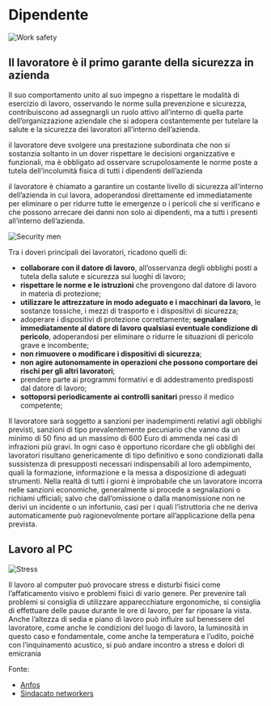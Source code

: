 # Dipendente

![Work safety](/TUSL/images/work-safety.jpg)

## Il lavoratore è il primo garante della sicurezza in azienda

Il suo comportamento unito al suo impegno a rispettare le modalità di esercizio di lavoro, osservando le norme
sulla prevenzione e sicurezza, contribuiscono ad assegnargli un ruolo attivo all’interno di quella parte
dell’organizzazione aziendale che si adopera costantemente per tutelare la salute e la sicurezza dei lavoratori all’interno dell’azienda.

il lavoratore deve svolgere una prestazione subordinata che non si sostanzia soltanto in un dover rispettare
le decisioni organizzative e funzionali, ma è obbligato ad osservare scrupolosamente le norme poste a tutela dell’incolumità
fisica di tutti i dipendenti dell’azienda

il lavoratore è chiamato a garantire un costante livello di sicurezza all’interno dell’azienda in cui lavora,
adoperandosi direttamente ed immediatamente per eliminare o per ridurre tutte le emergenze o i pericoli che si
verificano e che possono arrecare dei danni non solo ai dipendenti, ma a tutti i presenti all’interno dell’azienda.

![Security men](/TUSL/images/security-men.jpg)

Tra i doveri principali dei lavoratori, ricadono quelli di:

- **collaborare con il datore di lavoro**, all’osservanza degli obblighi posti a tutela della salute e sicurezza sui luoghi di lavoro;
- **rispettare le norme e le istruzioni** che provengono dal datore di lavoro in materia di protezione;
- **utilizzare le attrezzature in modo adeguato e i macchinari da lavoro**, le sostanze tossiche, i mezzi di trasporto e i dispositivi di sicurezza;
- adoperare i dispositivi di protezione correttamente;
  **segnalare immediatamente al datore di lavoro qualsiasi eventuale condizione di pericolo**, adoperandosi per eliminare o ridurre le situazioni di pericolo grave e incombente;
- **non rimuovere o modificare i dispositivi di sicurezza**;
- **non agire autonomamente in operazioni che possono comportare dei rischi per gli altri lavoratori**;
- prendere parte ai programmi formativi e di addestramento predisposti dal datore di lavoro;
- **sottoporsi periodicamente ai controlli sanitari** presso il medico competente;

Il lavoratore sarà soggetto a sanzioni per inadempimenti relativi agli obblighi previsti, sanzioni di tipo prevalentemente pecuniario che vanno da un minimo
di 50 fino ad un massimo di 600 Euro di ammenda nei casi di infrazioni più gravi.
In ogni caso è opportuno ricordare che gli obblighi dei lavoratori risultano genericamente di tipo definitivo
e sono condizionati dalla sussistenza di presupposti necessari indispensabili al loro adempimento, quali la formazione, informazione
e la messa a disposizione di adeguati strumenti.
Nella realtà di tutti i giorni è improbabile che un lavoratore incorra nelle sanzioni economiche, generalmente si procede a
segnalazioni o richiami ufficiali; salvo che dall’omissione o dalla manomissione non ne derivi un incidente o un infortunio,
casi per i quali l’istruttoria che ne deriva automaticamente può ragionevolmente portare all’applicazione della pena prevista.

## Lavoro al PC

![Stress](/TUSL/images/stress.jpg)

Il lavoro al computer può provocare stress e disturbi fisici come l’affaticamento visivo e problemi fisici di vario genere.
Per prevenire tali problemi si consiglia di utilizzare apparecchiature ergonomiche, si consiglia di effettuare delle pause durante le ore di lavoro, per far riposare la vista.
Anche l’altezza di sedia e piano di lavoro può influire sul benessere del lavoratore, come anche le condizioni del luogo di lavoro, la luminosità in questo caso e fondamentale, come anche la temperatura e l’udito, poiché con l’inquinamento acustico, si può andare incontro a stress e dolori di emicrania

Fonte:

- [Anfos](https://www.anfos.it/sicurezza/sanzioni-lavoratori/)
- [Sindacato networkers](https://sindacato-networkers.it/2016/06/salute-sicurezza-informatica-rischi-lavora-online/)
